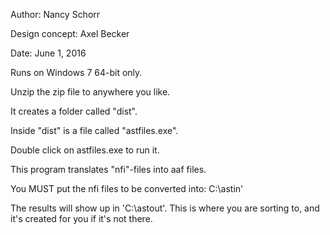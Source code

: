 Author:  Nancy Schorr

Design concept:  Axel Becker

Date: June 1, 2016

Runs on Windows 7 64-bit only. 

Unzip the zip file to anywhere you like.

It creates a folder called "dist".

Inside "dist" is a file called "astfiles.exe".

Double click on astfiles.exe to run it.

This program translates "nfi"-files into aaf files.


You MUST put the nfi files to be converted into:  C:\\astin'    

The results will show up in 'C:\\astout'. This is where you are sorting to, and it's created for you if it's not there.
